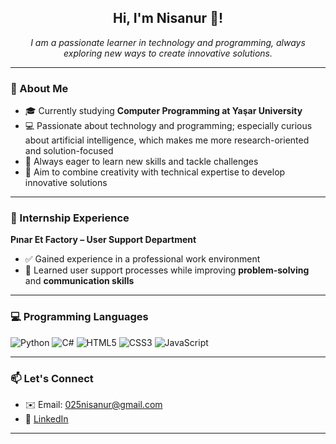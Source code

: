 <h2 align="center">Hi, I'm Nisanur 👋!</h2>
<p align="center"><i>I am a passionate learner in technology and programming, always exploring new ways to create innovative solutions.</i></p>


---

### 🌟 About Me
- 🎓 Currently studying **Computer Programming at Yaşar University**
- 💻 Passionate about technology and programming; especially curious about artificial intelligence, which makes me more research-oriented and solution-focused
- 🚀 Always eager to learn new skills and tackle challenges
- 🎨 Aim to combine creativity with technical expertise to develop innovative solutions

---

### 🏢 Internship Experience
**Pınar Et Factory – User Support Department**  
- ✅ Gained experience in a professional work environment  
- 💬 Learned user support processes while improving **problem-solving** and **communication skills**

---

### 💻 Programming Languages
![Python](https://cdn.jsdelivr.net/gh/devicons/devicon/icons/python/python-original.svg)
![C#](https://cdn.jsdelivr.net/gh/devicons/devicon/icons/csharp/csharp-original.svg)
![HTML5](https://cdn.jsdelivr.net/gh/devicons/devicon/icons/html5/html5-original.svg)
![CSS3](https://cdn.jsdelivr.net/gh/devicons/devicon/icons/css3/css3-original.svg)
![JavaScript](https://cdn.jsdelivr.net/gh/devicons/devicon/icons/javascript/javascript-original.svg)

---

### 📫 Let's Connect
- ✉️ Email: [025nisanur@gmail.com](mailto:025nisanur@gmail.com)  
- 💼 [LinkedIn](https://www.linkedin.com/in/nisanur-t%C3%BCrkmen-b836aa305/)

---
